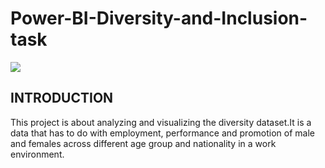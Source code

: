
# Power-BI-Diversity-and-Inclusion-task

![](D_I.png)

## INTRODUCTION
This project is about analyzing and visualizing the diversity dataset.It is a data that has to do with employment, performance and promotion of male and females across different age group and nationality in a work environment.
